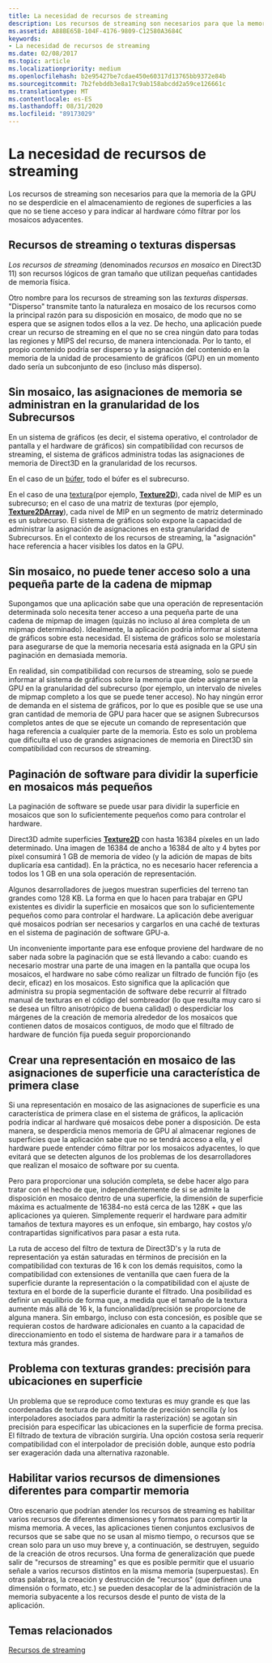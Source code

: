 ```yaml
---
title: La necesidad de recursos de streaming
description: Los recursos de streaming son necesarios para que la memoria de la GPU no se desperdicie en el almacenamiento de regiones de superficies a las que no se tiene acceso y para indicar al hardware cómo filtrar por los mosaicos adyacentes.
ms.assetid: A88BE65B-104F-4176-9809-C12580A3684C
keywords:
- La necesidad de recursos de streaming
ms.date: 02/08/2017
ms.topic: article
ms.localizationpriority: medium
ms.openlocfilehash: b2e95427be7cdae450e60317d13765bb9372e84b
ms.sourcegitcommit: 7b2febddb3e8a17c9ab158abcdd2a59ce126661c
ms.translationtype: MT
ms.contentlocale: es-ES
ms.lasthandoff: 08/31/2020
ms.locfileid: "89173029"
---
```

# <a name="the-need-for-streaming-resources"></a>La necesidad de recursos de streaming


Los recursos de streaming son necesarios para que la memoria de la GPU no se desperdicie en el almacenamiento de regiones de superficies a las que no se tiene acceso y para indicar al hardware cómo filtrar por los mosaicos adyacentes.

## <a name="span-idstreaming_resources_or_sparse_texturesspanspan-idstreaming_resources_or_sparse_texturesspanspan-idstreaming_resources_or_sparse_texturesspanstreaming-resources-or-sparse-textures"></a><span id="Streaming_resources_or_sparse_textures"></span><span id="streaming_resources_or_sparse_textures"></span><span id="STREAMING_RESOURCES_OR_SPARSE_TEXTURES"></span>Recursos de streaming o texturas dispersas


*Los recursos de streaming* (denominados *recursos en mosaico* en Direct3D 11) son recursos lógicos de gran tamaño que utilizan pequeñas cantidades de memoria física.

Otro nombre para los recursos de streaming son las *texturas dispersas*. "Disperso" transmite tanto la naturaleza en mosaico de los recursos como la principal razón para su disposición en mosaico, de modo que no se espera que se asignen todos ellos a la vez. De hecho, una aplicación puede crear un recurso de streaming en el que no se crea ningún dato para todas las regiones y MIPS del recurso, de manera intencionada. Por lo tanto, el propio contenido podría ser disperso y la asignación del contenido en la memoria de la unidad de procesamiento de gráficos (GPU) en un momento dado sería un subconjunto de eso (incluso más disperso).

## <a name="span-idwithout_tiling__memory_allocations_are_managed_at_subresource_granularityspanspan-idwithout_tiling__memory_allocations_are_managed_at_subresource_granularityspanspan-idwithout_tiling__memory_allocations_are_managed_at_subresource_granularityspanwithout-tiling-memory-allocations-are-managed-at-subresource-granularity"></a><span id="Without_tiling__memory_allocations_are_managed_at_subresource_granularity"></span><span id="without_tiling__memory_allocations_are_managed_at_subresource_granularity"></span><span id="WITHOUT_TILING__MEMORY_ALLOCATIONS_ARE_MANAGED_AT_SUBRESOURCE_GRANULARITY"></span>Sin mosaico, las asignaciones de memoria se administran en la granularidad de los Subrecursos


En un sistema de gráficos (es decir, el sistema operativo, el controlador de pantalla y el hardware de gráficos) sin compatibilidad con recursos de streaming, el sistema de gráficos administra todas las asignaciones de memoria de Direct3D en la granularidad de los recursos.

En el caso de un [búfer](introduction-to-buffers.md), todo el búfer es el subrecurso.

En el caso de una [textura](textures.md)(por ejemplo, [**Texture2D**](/windows/desktop/direct3dhlsl/sm5-object-texture2d)), cada nivel de MIP es un subrecurso; en el caso de una matriz de texturas (por ejemplo, [**Texture2DArray**](/windows/desktop/direct3dhlsl/sm5-object-texture2darray)), cada nivel de MIP en un segmento de matriz determinado es un subrecurso. El sistema de gráficos solo expone la capacidad de administrar la asignación de asignaciones en esta granularidad de Subrecursos. En el contexto de los recursos de streaming, la "asignación" hace referencia a hacer visibles los datos en la GPU.

## <a name="span-idwithout_tiling__can_t_access_only_a_small_portion_of_mipmap_chainspanspan-idwithout_tiling__can_t_access_only_a_small_portion_of_mipmap_chainspanspan-idwithout_tiling__can_t_access_only_a_small_portion_of_mipmap_chainspanwithout-tiling-cant-access-only-a-small-portion-of-mipmap-chain"></a><span id="Without_tiling__can_t_access_only_a_small_portion_of_mipmap_chain"></span><span id="without_tiling__can_t_access_only_a_small_portion_of_mipmap_chain"></span><span id="WITHOUT_TILING__CAN_T_ACCESS_ONLY_A_SMALL_PORTION_OF_MIPMAP_CHAIN"></span>Sin mosaico, no puede tener acceso solo a una pequeña parte de la cadena de mipmap


Supongamos que una aplicación sabe que una operación de representación determinada solo necesita tener acceso a una pequeña parte de una cadena de mipmap de imagen (quizás no incluso al área completa de un mipmap determinado). Idealmente, la aplicación podría informar al sistema de gráficos sobre esta necesidad. El sistema de gráficos solo se molestaría para asegurarse de que la memoria necesaria está asignada en la GPU sin paginación en demasiada memoria.

En realidad, sin compatibilidad con recursos de streaming, solo se puede informar al sistema de gráficos sobre la memoria que debe asignarse en la GPU en la granularidad del subrecurso (por ejemplo, un intervalo de niveles de mipmap completo a los que se puede tener acceso). No hay ningún error de demanda en el sistema de gráficos, por lo que es posible que se use una gran cantidad de memoria de GPU para hacer que se asignen Subrecursos completos antes de que se ejecute un comando de representación que haga referencia a cualquier parte de la memoria. Esto es solo un problema que dificulta el uso de grandes asignaciones de memoria en Direct3D sin compatibilidad con recursos de streaming.

## <a name="span-idsoftware_paging_to_break_the_surface_into_smaller_tilesspanspan-idsoftware_paging_to_break_the_surface_into_smaller_tilesspanspan-idsoftware_paging_to_break_the_surface_into_smaller_tilesspansoftware-paging-to-break-the-surface-into-smaller-tiles"></a><span id="Software_paging_to_break_the_surface_into_smaller_tiles"></span><span id="software_paging_to_break_the_surface_into_smaller_tiles"></span><span id="SOFTWARE_PAGING_TO_BREAK_THE_SURFACE_INTO_SMALLER_TILES"></span>Paginación de software para dividir la superficie en mosaicos más pequeños


La paginación de software se puede usar para dividir la superficie en mosaicos que son lo suficientemente pequeños como para controlar el hardware.

Direct3D admite superficies [**Texture2D**](/windows/desktop/direct3dhlsl/sm5-object-texture2d) con hasta 16384 píxeles en un lado determinado. Una imagen de 16384 de ancho a 16384 de alto y 4 bytes por píxel consumirá 1 GB de memoria de vídeo (y la adición de mapas de bits duplicaría esa cantidad). En la práctica, no es necesario hacer referencia a todos los 1 GB en una sola operación de representación.

Algunos desarrolladores de juegos muestran superficies del terreno tan grandes como 128 KB. La forma en que lo hacen para trabajar en GPU existentes es dividir la superficie en mosaicos que son lo suficientemente pequeños como para controlar el hardware. La aplicación debe averiguar qué mosaicos podrían ser necesarios y cargarlos en una caché de texturas en el sistema de paginación de software GPU-a.

Un inconveniente importante para ese enfoque proviene del hardware de no saber nada sobre la paginación que se está llevando a cabo: cuando es necesario mostrar una parte de una imagen en la pantalla que ocupa los mosaicos, el hardware no sabe cómo realizar un filtrado de función fijo (es decir, eficaz) en los mosaicos. Esto significa que la aplicación que administra su propia segmentación de software debe recurrir al filtrado manual de texturas en el código del sombreador (lo que resulta muy caro si se desea un filtro anisotrópico de buena calidad) o desperdiciar los márgenes de la creación de memoria alrededor de los mosaicos que contienen datos de mosaicos contiguos, de modo que el filtrado de hardware de función fija pueda seguir proporcionando

## <a name="span-idmaking_tiled_representation_of_surface_allocations_a_first-class_featurespanspan-idmaking_tiled_representation_of_surface_allocations_a_first-class_featurespanspan-idmaking_tiled_representation_of_surface_allocations_a_first-class_featurespanmaking-tiled-representation-of-surface-allocations-a-first-class-feature"></a><span id="Making_tiled_representation_of_surface_allocations_a_first-class_feature"></span><span id="making_tiled_representation_of_surface_allocations_a_first-class_feature"></span><span id="MAKING_TILED_REPRESENTATION_OF_SURFACE_ALLOCATIONS_A_FIRST-CLASS_FEATURE"></span>Crear una representación en mosaico de las asignaciones de superficie una característica de primera clase


Si una representación en mosaico de las asignaciones de superficie es una característica de primera clase en el sistema de gráficos, la aplicación podría indicar al hardware qué mosaicos debe poner a disposición. De esta manera, se desperdicia menos memoria de GPU al almacenar regiones de superficies que la aplicación sabe que no se tendrá acceso a ella, y el hardware puede entender cómo filtrar por los mosaicos adyacentes, lo que evitará que se detecten algunos de los problemas de los desarrolladores que realizan el mosaico de software por su cuenta.

Pero para proporcionar una solución completa, se debe hacer algo para tratar con el hecho de que, independientemente de si se admite la disposición en mosaico dentro de una superficie, la dimensión de superficie máxima es actualmente de 16384-no está cerca de las 128K + que las aplicaciones ya quieren. Simplemente requerir el hardware para admitir tamaños de textura mayores es un enfoque, sin embargo, hay costos y/o contrapartidas significativos para pasar a esta ruta.

La ruta de acceso del filtro de textura de Direct3D's y la ruta de representación ya están saturadas en términos de precisión en la compatibilidad con texturas de 16 k con los demás requisitos, como la compatibilidad con extensiones de ventanilla que caen fuera de la superficie durante la representación o la compatibilidad con el ajuste de textura en el borde de la superficie durante el filtrado. Una posibilidad es definir un equilibrio de forma que, a medida que el tamaño de la textura aumente más allá de 16 k, la funcionalidad/precisión se proporcione de alguna manera. Sin embargo, incluso con esta concesión, es posible que se requieran costos de hardware adicionales en cuanto a la capacidad de direccionamiento en todo el sistema de hardware para ir a tamaños de textura más grandes.

## <a name="span-idissue_with_large_textures__precision_for_locations_on_surfacespanspan-idissue_with_large_textures__precision_for_locations_on_surfacespanspan-idissue_with_large_textures__precision_for_locations_on_surfacespanissue-with-large-textures-precision-for-locations-on-surface"></a><span id="Issue_with_large_textures__precision_for_locations_on_surface"></span><span id="issue_with_large_textures__precision_for_locations_on_surface"></span><span id="ISSUE_WITH_LARGE_TEXTURES__PRECISION_FOR_LOCATIONS_ON_SURFACE"></span>Problema con texturas grandes: precisión para ubicaciones en superficie


Un problema que se reproduce como texturas es muy grande es que las coordenadas de textura de punto flotante de precisión sencilla (y los interpoladores asociados para admitir la rasterización) se agotan sin precisión para especificar las ubicaciones en la superficie de forma precisa. El filtrado de textura de vibración surgiría. Una opción costosa sería requerir compatibilidad con el interpolador de precisión doble, aunque esto podría ser exageración dada una alternativa razonable.

## <a name="span-idenabling_multiple_resources_of_different_dimensions_to_share_memoryspanspan-idenabling_multiple_resources_of_different_dimensions_to_share_memoryspanspan-idenabling_multiple_resources_of_different_dimensions_to_share_memoryspanenabling-multiple-resources-of-different-dimensions-to-share-memory"></a><span id="Enabling_multiple_resources_of_different_dimensions_to_share_memory"></span><span id="enabling_multiple_resources_of_different_dimensions_to_share_memory"></span><span id="ENABLING_MULTIPLE_RESOURCES_OF_DIFFERENT_DIMENSIONS_TO_SHARE_MEMORY"></span>Habilitar varios recursos de dimensiones diferentes para compartir memoria


Otro escenario que podrían atender los recursos de streaming es habilitar varios recursos de diferentes dimensiones y formatos para compartir la misma memoria. A veces, las aplicaciones tienen conjuntos exclusivos de recursos que se sabe que no se usan al mismo tiempo, o recursos que se crean solo para un uso muy breve y, a continuación, se destruyen, seguido de la creación de otros recursos. Una forma de generalización que puede salir de "recursos de streaming" es que es posible permitir que el usuario señale a varios recursos distintos en la misma memoria (superpuestas). En otras palabras, la creación y destrucción de "recursos" (que definen una dimensión o formato, etc.) se pueden desacoplar de la administración de la memoria subyacente a los recursos desde el punto de vista de la aplicación.

## <a name="span-idrelated-topicsspanrelated-topics"></a><span id="related-topics"></span>Temas relacionados


[Recursos de streaming](streaming-resources.md)

 

 